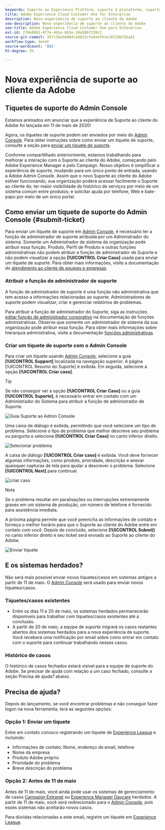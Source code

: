 ```yaml
---
keywords: Suporte ao Experience Platform, suporte à plataforma, suporte a serviços inteligentes; Suporte a assistência ao cliente; Apoio à atribuição de ajudas; suporte a rtcdp; enviar tíquete de suporte, suporte ao cliente
title: Adobe Experience Cloud Customer One for Enterprise
description: Nova experiência de suporte ao cliente da Adobe
seo-description: Nova experiência de suporte ao cliente da Adobe
seo-title: Adobe Experience Cloud Customer One para Enterprise
exl-id: 276e0862-6f7e-491e-b63e-10a50b7238c2
source-git-commit: 357138a560041a9832cfe8a4f61ec8724b73ba41
workflow-type: tm+mt
source-wordcount: '801'
ht-degree: 3%

---
```


# Nova experiência de suporte ao cliente da Adobe

## Tíquetes de suporte do Admin Console

Estamos animados em anunciar que a experiência de Suporte ao cliente do Adobe foi lançada em 11 de maio de 2020!

Agora, os tíquetes de suporte podem ser enviados por meio do [Admin Console](https://adminconsole.adobe.com/). Para obter instruções sobre como enviar um tíquete de suporte, consulte a seção para [enviar um tíquete de suporte](#submit-ticket).

Conforme compartilhado anteriormente, estamos trabalhando para melhorar a interação com o Suporte ao cliente do Adobe, começando pelo Adobe Experience Manager e pelo Campaign. Nosso objetivo é simplificar a experiência de suporte, mudando para um único ponto de entrada, usando a Adobe Admin Console. Assim que o novo Suporte ao cliente do Adobe estiver funcionando, sua organização poderá acessar facilmente o Suporte ao cliente do; ter maior visibilidade do histórico de serviços por meio de um sistema comum entre produtos; e solicitar ajuda por telefone, Web e bate-papo por meio de um único portal.

## Como enviar um tíquete de suporte do Admin Console {#submit-ticket}

Para enviar um tíquete de suporte em [Admin Console](https://adminconsole.adobe.com/), é necessário ter a função de administrador de suporte atribuída por um Administrador do sistema. Somente um Administrador de sistema da organização pode atribuir essa função. Produto, Perfil de Produto e outras funções administrativas não podem atribuir a função de administrador de Suporte e não podem visualizar a opção **[!UICONTROL Criar Caso]** usada para enviar um tíquete de suporte. Para obter mais informações, visite a documentação do [atendimento ao cliente de equipes e empresas](https://helpx.adobe.com/enterprise/using/support-and-expert-services.html).

### Atribuir a função de administrador de suporte

A função de administrador de suporte é uma função não administrativa que tem acesso a informações relacionadas ao suporte. Administradores de suporte podem visualizar, criar e gerenciar relatórios de problemas.

Para atribuir a função de administrador do Suporte, siga as instruções [editar função de administrador corporativo](https://helpx.adobe.com/enterprise/using/admin-roles.html#add-admin-teams) na documentação de funções administrativas. Observe que somente um administrador de sistema da sua organização pode atribuir essa função. Para obter mais informações sobre hierarquia administrativa, visite a documentação [funções administrativas](https://helpx.adobe.com/enterprise/admin-guide.html/enterprise/using/admin-roles.ug.html).

### Criar um tíquete de suporte com o Admin Console

Para criar um tíquete usando [Admin Console](https://adminconsole.adobe.com/), selecione a guia **[!UICONTROL Support]** localizada na navegação superior. A página [!UICONTROL Resumo do Suporte] é exibida. Em seguida, selecione a opção **[!UICONTROL Criar caso]**.

>[!TIP]
>
> Se não conseguir ver a opção **[!UICONTROL Criar Caso]** ou a guia **[!UICONTROL Suporte]**, é necessário entrar em contato com um Administrador do Sistema para atribuir a função de administrador de Suporte.

![Guia Suporte ao Admin Console](./assets/Support.png)

Uma caixa de diálogo é exibida, permitindo que você selecione um tipo de problema. Selecione o tipo de problema que melhor descreve seu problema ou pergunta e selecione **[!UICONTROL Criar Caso]** no canto inferior direito.

![Selecionar problema](./assets/select-case-type.png)

A caixa de diálogo **[!UICONTROL Criar caso]** é exibida. Você deve fornecer algumas informações, como produto, prioridade, descrição e anexar quaisquer capturas de tela para ajudar a descrever o problema. Selecione **[!UICONTROL Next]** para continuar.

![criar caso](./assets/create_case.png)

>[!NOTE]
>
> Se o problema resultar em paralisações ou interrupções extremamente graves em um sistema de produção, um número de telefone é fornecido para assistência imediata.

A próxima página permite que você preencha as informações de contato e forneça o melhor horário para que o Suporte ao cliente do Adobe entre em contato com você. Depois de concluído, selecione **[!UICONTROL Submit]** no canto inferior direito e seu ticket será enviado ao Suporte ao cliente do Adobe.

![Enviar tíquete](./assets/submit_case.png)

## E os sistemas herdados?

Não será mais possível enviar novos tíquetes/casos em sistemas antigos a partir de 11 de maio.  O [Admin Console](https://adminconsole.adobe.com/) será usado para enviar novos tíquetes/casos.

### Tíquetes/casos existentes

* Entre os dias 11 e 20 de maio, os sistemas herdados permanecerão disponíveis para trabalhar com tíquetes/casos existentes até a conclusão.
* A partir de 20 de maio, a equipe de suporte migrará os casos restantes abertos dos sistemas herdados para a nova experiência de suporte.  Você receberá uma notificação por email sobre como entrar em contato com o suporte para continuar trabalhando nesses casos.

### Histórico de casos

O histórico de casos fechados estará visível para a equipe de suporte do Adobe.  Se precisar de ajuda com relação a um caso fechado, consulte a seção Precisa de ajuda? abaixo.

## Precisa de ajuda?

Depois do lançamento, se você encontrar problemas e não conseguir fazer logon na nova ferramenta, terá as seguintes opções:

### Opção 1: Enviar um tíquete

Entre em contato conosco registrando um tíquete de [Experience League](https://experienceleague.adobe.com/?support-solution=General#support) e incluindo:

* Informações de contato: Nome, endereço de email, telefone
* Nome da empresa
* Produto Adobe próprio
* Prioridade do problema
* Breve descrição do problema

### Opção 2: Antes de 11 de maio

Antes de 11 de maio, você ainda pode usar os sistemas de gerenciamento de casos [Campaign Extranet](https://support.neolane.net/webApp/extranetLogin) ou [Experience Manager Daycare](https://daycare.day.com/home.html) herdados.  A partir de 11 de maio, você será redirecionado para o [Admin Console](https://adminconsole.adobe.com/), pois esses sistemas não aceitarão novos casos.

Para dúvidas relacionadas a este email, registre um tíquete em [Experience League](https://experienceleague.adobe.com/?support-solution=General#support).
